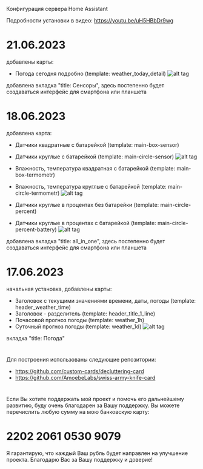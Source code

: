Конфигурация сервера Home Assistant 

Подробности установки в видео:
https://youtu.be/uH5HBbDr9wg

# 21.06.2023
добавлены карты:
 - Погода сегодня подробно (template: weather_today_detail)
![alt tag](https://github.com/kkggaa45/swiss_kap/blob/main/github_pict/readme_1.png)

добавлена вкладка "title: Сенсоры", здесь постепенно будет создаваться интерфейс для смартфона или планшета
#
# 18.06.2023
добавлена карта:
 - Датчики квадратные с батарейкой 				(template: main-box-sensor)
 - Датчики круглые с батарейкой 				(template: main-circle-sensor)
![alt tag](https://github.com/kkggaa45/swiss_kap/blob/main/github_pict/readme_2.png)

 - Влажность, температура квадратная с батарейкой 		(template: main-box-termometr)
 - Влажность, температура круглые с батарейкой 			(template: main-circle-termometr)
![alt tag](https://github.com/kkggaa45/swiss_kap/blob/main/github_pict/readme_3.png)

 - Датчики круглые в процентах без батарейки 			(template: main-circle-percent)
 - Датчики круглые в процентах с батарейкой 			(template: main-circle-percent-battery)
![alt tag](https://github.com/kkggaa45/swiss_kap/blob/main/github_pict/readme_4.png)

добавлена вкладка "title: all_in_one", здесь постепенно будет создаваться интерфейс для смартфона или планшета
#
# 17.06.2023
начальная установка, добавлены карты:
 - Заголовок с текущими значениями времени, даты, погоды 	(template: header_weather_time)
 - Заголовок - разделитель 					(template: header_title_1_line)
 - Почасовой прогноз погоды 					(template: weather_1h)
 - Суточный прогноз погоды 					(template: weather_1d)
![alt tag](https://github.com/kkggaa45/swiss_kap/blob/main/github_pict/readme.png)

вкладка "title: Погода"
#
Для построения использованы следующие репозитории:
- https://github.com/custom-cards/decluttering-card
- https://github.com/AmoebeLabs/swiss-army-knife-card
#
Если Вы хотите поддержать мой проект и помочь его дальнейшему развитию, буду очень благодарен за Вашу поддержку. 
Вы можете перечислить любую сумму на мою банковскую карту:  
# 2202 2061 0530 9079
Я гарантирую, что каждый Ваш рубль будет направлен на улучшение проекта. Благодарю Вас за Вашу поддержку и доверие!
#

